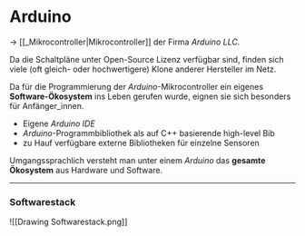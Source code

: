 # Arduino

-> [[_Mikrocontroller|Mikrocontroller]] der Firma *Arduino LLC.*

Da die Schaltpläne unter Open-Source Lizenz verfügbar sind, finden sich viele (oft gleich- oder hochwertigere) Klone anderer Hersteller im Netz.

Da für die Programmierung der *Arduino*-Mikrocontroller ein eigenes **Software-Ökosystem** ins Leben gerufen wurde, eignen sie sich besonders für Anfänger_innen.

* Eigene *Arduino IDE* 
* *Arduino*-Programmbibliothek als auf C++ basierende high-level Bib
*  zu Hauf verfügbare externe Bibliotheken für einzelne Sensoren


Umgangssprachlich versteht man unter einem *Arduino* das **gesamte Ökosystem** aus Hardware und Software.

-------------------------------------------

### Softwarestack

![[Drawing Softwarestack.png]]



